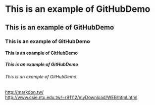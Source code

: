 # This is an example of GitHubDemo
## This is an example of GitHubDemo
### This is an example of GitHubDemo
#### This is an example of GitHubDemo
##### This is an example of GitHubDemo
###### This is an example of GitHubDemo
<http://markdon.tw/>
<http://www.csie.ntu.edu.tw/~r91112/myDownload/WEB/html.html>

